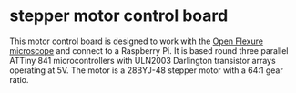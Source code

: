 # stepper motor control board

This motor control board is designed to work with the [Open Flexure microscope](https://github.com/rwb27/openflexure_microscope) and connect to a Raspberry Pi.  It is based round three parallel ATTiny 841 microcontrollers with ULN2003 Darlington transistor arrays operating at 5V. The motor is a 28BYJ-48 stepper motor with a 64:1 gear ratio. 
